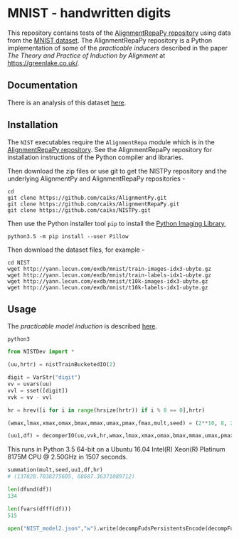 # MNIST - handwritten digits

This repository contains tests of the [AlignmentRepaPy repository](https://github.com/caiks/AlignmentRepaPy) using data from the [MNIST dataset](http://yann.lecun.com/exdb/mnist/). The AlignmentRepaPy repository is a Python implementation of some of the *practicable inducers* described in the paper *The Theory and Practice of Induction by Alignment* at https://greenlake.co.uk/. 

## Documentation

There is an analysis of this dataset [here](https://greenlake.co.uk/pages/dataset_python_NIST). 

## Installation

The `NIST` executables require the `AlignmentRepa` module which is in the [AlignmentRepaPy repository](https://github.com/caiks/AlignmentRepaPy). See the AlignmentRepaPy repository for installation instructions of the Python compiler and libraries.

Then download the zip files or use git to get the NISTPy repository and the underlying AlignmentPy and AlignmentRepaPy repositories -
```
cd
git clone https://github.com/caiks/AlignmentPy.git
git clone https://github.com/caiks/AlignmentRepaPy.git
git clone https://github.com/caiks/NISTPy.git
```
Then use the Python installer tool `pip` to install the [Python Imaging Library](https://pypi.org/project/Pillow/), 
```
python3.5 -m pip install --user Pillow
```
Then download the dataset files, for example -
```
cd NIST
wget http://yann.lecun.com/exdb/mnist/train-images-idx3-ubyte.gz
wget http://yann.lecun.com/exdb/mnist/train-labels-idx1-ubyte.gz
wget http://yann.lecun.com/exdb/mnist/t10k-images-idx3-ubyte.gz
wget http://yann.lecun.com/exdb/mnist/t10k-labels-idx1-ubyte.gz
```

## Usage

The *practicable model induction* is described [here](https://greenlake.co.uk/pages/dataset_python_NIST_model#model2).

```
python3

```
```py
from NISTDev import *

(uu,hrtr) = nistTrainBucketedIO(2)

digit = VarStr("digit")
vv = uvars(uu)
vvl = sset([digit])
vvk = vv - vvl

hr = hrev([i for i in range(hrsize(hrtr)) if i % 8 == 0],hrtr)

(wmax,lmax,xmax,omax,bmax,mmax,umax,pmax,fmax,mult,seed) = (2**10, 8, 2**10, 10, (10*3), 3, 2**8, 1, 15, 3, 5)

(uu1,df) = decomperIO(uu,vvk,hr,wmax,lmax,xmax,omax,bmax,mmax,umax,pmax,fmax,mult,seed)

```
This runs in Python 3.5 64-bit on a Ubuntu 16.04 Intel(R) Xeon(R) Platinum 8175M CPU @ 2.50GHz in 1507 seconds.
```py
summation(mult,seed,uu1,df,hr)
# (137828.7038275605, 68687.36371089712)

len(dfund(df))
134

len(fvars(dfff(df)))
515

open("NIST_model2.json","w").write(decompFudsPersistentsEncode(decompFudsPersistent(df)))
```


